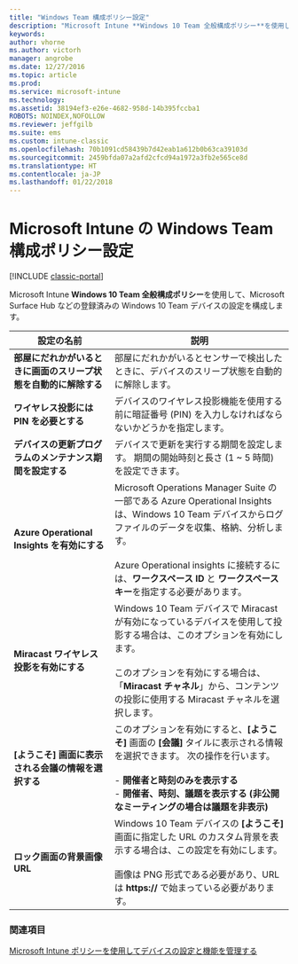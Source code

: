 ```yaml
---
title: "Windows Team 構成ポリシー設定"
description: "Microsoft Intune **Windows 10 Team 全般構成ポリシー**を使用して、Microsoft Surface Hub などの登録済みの Windows 10 Team デバイスの設定を構成します。"
keywords: 
author: vhorne
ms.author: victorh
manager: angrobe
ms.date: 12/27/2016
ms.topic: article
ms.prod: 
ms.service: microsoft-intune
ms.technology: 
ms.assetid: 38194ef3-e26e-4682-958d-14b395fccba1
ROBOTS: NOINDEX,NOFOLLOW
ms.reviewer: jeffgilb
ms.suite: ems
ms.custom: intune-classic
ms.openlocfilehash: 70b1091cd58439b7d42eab1a612b0b63ca39103d
ms.sourcegitcommit: 2459bfda07a2afd2cfcd94a1972a3fb2e565ce8d
ms.translationtype: HT
ms.contentlocale: ja-JP
ms.lasthandoff: 01/22/2018
---
```

# <a name="windows-team-configuration-policy-settings-in-microsoft-intune"></a>Microsoft Intune の Windows Team 構成ポリシー設定

[!INCLUDE [classic-portal](../includes/classic-portal.md)]

Microsoft Intune **Windows 10 Team 全般構成ポリシー**を使用して、Microsoft Surface Hub などの登録済みの Windows 10 Team デバイスの設定を構成します。


|                                  設定の名前                                   |                                                                                                                                                                説明                                                                                                                                                                |
|---------------------------------------------------------------------------------|---------------------------------------------------------------------------------------------------------------------------------------------------------------------------------------------------------------------------------------------------------------------------------------------------------------------------------------|
|  <strong>部屋にだれかがいるときに画面のスリープ状態を自動的に解除する</strong>   |                                                                                                                         部屋にだれかがいるとセンサーで検出したときに、デバイスのスリープ状態を自動的に解除します。                                                                                                                          |
|              <strong>ワイヤレス投影には PIN を必要とする</strong>               |                                                                                                             デバイスのワイヤレス投影機能を使用する前に暗証番号 (PIN) を入力しなければならないかどうかを指定します。                                                                                                             |
|          <strong>デバイスの更新プログラムのメンテナンス期間を設定する</strong>           |                                                                                          デバイスで更新を実行する期間を設定します。 期間の開始時刻と長さ (1 ~ 5 時間) を設定できます。                                                                                           |
|               <strong>Azure Operational Insights を有効にする</strong>                |                  Microsoft Operations Manager Suite の一部である Azure Operational Insights は、Windows 10 Team デバイスからログ ファイルのデータを収集、格納、分析します。<br /><br />Azure Operational insights に接続するには、<strong>ワークスペース ID</strong> と <strong>ワークスペース キー</strong>を指定する必要があります。                   |
|              <strong>Miracast ワイヤレス投影を有効にする</strong>               |                                          Windows 10 Team デバイスで Miracast が有効になっているデバイスを使用して投影する場合は、このオプションを有効にします。<br /><br />このオプションを有効にする場合は、「<strong>Miracast チャネル</strong>」から、コンテンツの投影に使用する Miracast チャネルを選択します。                                           |
| <strong>[ようこそ] 画面に表示される会議の情報を選択する</strong> | このオプションを有効にすると、<strong>[ようこそ]</strong> 画面の <strong>[会議]</strong> タイルに表示される情報を選択できます。 次の操作を行います。<br /><br />-   <strong>開催者と時刻のみを表示する</strong><br />-   <strong>開催者、時刻、議題を表示する (非公開なミーティングの場合は議題を非表示)</strong> |
|                <strong>ロック画面の背景画像 URL</strong>                 |                                           Windows 10 Team デバイスの <strong>[ようこそ]</strong> 画面に指定した URL のカスタム背景を表示する場合は、この設定を有効にします。<br /><br />画像は PNG 形式である必要があり、URL は <strong>https://</strong> で始まっている必要があります。                                            |

### <a name="see-also"></a>関連項目
[Microsoft Intune ポリシーを使用してデバイスの設定と機能を管理する](manage-settings-and-features-on-your-devices-with-microsoft-intune-policies.md)

